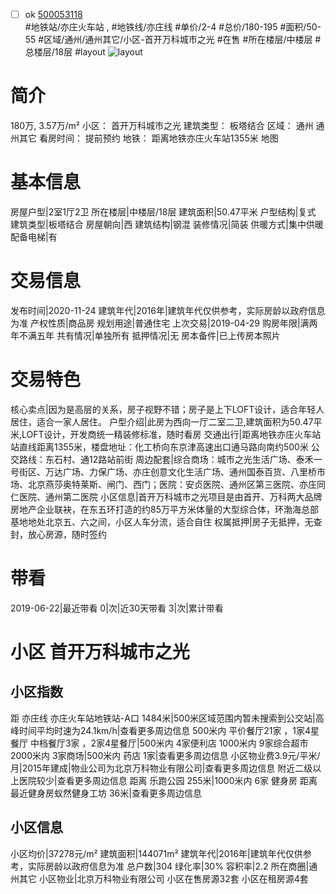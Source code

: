 - [ ] ok [500053118](https://bj.5i5j.com/ershoufang/500053118.html)  
 #地铁站/亦庄火车站 ,  #地铁线/亦庄线
#单价/2-4 #总价/180-195 #面积/50-55   #区域/通州/通州其它/小区-首开万科城市之光 #在售 #所在楼层/中楼层 #总楼层/18层 #layout 
![layout](http://image2.5i5j.com//group2/M00/A0/E3/CgqJM1zzN7OAZiYUAAQHJWKRp64953.jpg_P5.jpg) 
# 简介 
 180万,  3.57万/m² 
小区： 首开万科城市之光
建筑类型： 板塔结合
区域： 通州 通州其它
看房时间： 提前预约
地铁： 距离地铁亦庄火车站1355米 地图
# 基本信息 
 房屋户型|2室1厅2卫
所在楼层|中楼层/18层
建筑面积|50.47平米
户型结构|复式
建筑类型|板塔结合
房屋朝向|西
建筑结构|钢混
装修情况|简装
供暖方式|集中供暖
配备电梯|有
# 交易信息 
 发布时间|2020-11-24
建筑年代|2016年|建筑年代仅供参考，实际房龄以政府信息为准
产权性质|商品房
规划用途|普通住宅
上次交易|2019-04-29
购房年限|满两年不满五年
共有情况|单独所有
抵押情况|无
房本备件|已上传房本照片
# 交易特色 
 核心卖点|因为是高层的关系，房子视野不错；房子是上下LOFT设计，适合年轻人居住，适合一家人居住。
户型介绍|此房为西向一厅二室二卫,建筑面积为50.47平米,LOFT设计，开发商统一精装修标准，随时看房
交通出行|距离地铁亦庄火车站站直线距离1355米，楼盘地址：化工桥向东京津高速出口通马路向南约500米 公交路线：东石村、通12路站前街
周边配套|综合商场：城市之光生活广场、泰禾一号街区、万达广场、力保广场、亦庄创意文化生活广场、通州国泰百货、八里桥市场、北京燕莎奥特莱斯、闸门、西门；医院：安贞医院、通州区第三医院、亦庄同仁医院、通州第二医院
小区信息|首开万科城市之光项目是由首开、万科两大品牌房地产企业联袂，在东五环打造的约85万平方米体量的大型综合体，环渤海总部基地地处北京五、六之间，小区人车分流，适合自住
权属抵押|房子无抵押，无查封，放心房源，随时签约
# 带看 
 2019-06-22|最近带看	 0|次|近30天带看	 3|次|累计带看
# 小区 首开万科城市之光
## 小区指数 
 距 亦庄线 亦庄火车站地铁站-A口 1484米|500米区域范围内暂未搜索到公交站|高峰时间平均时速为24.1km/h|查看更多周边信息
500米内 平价餐厅21家 ，1家4星餐厅
中档餐厅3家 ，2家4星餐厅|500米内 4家便利店
1000米内 9家综合超市
2000米内 3家商场|500米内 药店 1家|查看更多周边信息
小区物业费3.9元/平米/月|2015年建成|物业公司为北京万科物业有限公司|查看更多周边信息
附近二级以上医院较少|查看更多周边信息
距离 乐跑公园 255米|1000米内 6家 健身房
距离最近健身房蚁然健身工坊 36米|查看更多周边信息
## 小区信息 
 小区均价|37278元/m²
建筑面积|144071m²
建筑年代|2016年|建筑年代仅供参考，实际房龄以政府信息为准
总户数|304
绿化率|30%
容积率|2.2
所在商圈|通州其它
小区物业|北京万科物业有限公司
小区在售房源32套
小区在租房源4套
